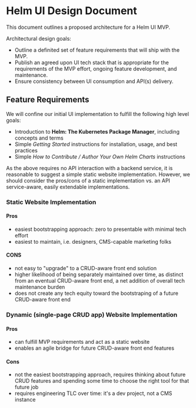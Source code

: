 # Helm UI Design Document

This document outlines a proposed architecture for a Helm UI MVP.

Architectural design goals:

- Outline a definited set of feature requirements that will ship with the MVP.
- Publish an agreed upon UI tech stack that is appropriate for the requirements of the MVP effort, ongoing feature development, and maintenance.
- Ensure consistency between UI consumption and API(s) delivery.

## Feature Requirements

We will confine our initial UI implementation to fulfill the following high level goals: 

- Introduction to **Helm: The Kubernetes Package Manager**, including concepts and terms 
- Simple *Getting Started* instructions for installation, usage, and best practices
- Simple *How to Contribute / Author Your Own Helm Charts* instructions

As the above requires no API interaction with a backend service, it is reasonable to suggest a simple static website implementation. However, we should consider the pros/cons of a static implementation vs. an API service-aware, easily extendable implementations.

### Static Website Implementation

#### Pros

- easiest bootstrapping approach: zero to presentable with minimal tech effort
- easiest to maintain, i.e. designers, CMS-capable marketing folks

#### CONS

- not easy to "upgrade" to a CRUD-aware front end solution
- higher likelihood of being separately maintained over time, as distinct from an eventual CRUD-aware front end, a net addition of overall tech maintenance burden
- does not create any tech equity toward the bootstraping of a future CRUD-aware front end

### Dynamic (single-page CRUD app) Website Implementation

#### Pros

- can fulfill MVP requirements and act as a static website
- enables an agile bridge for future CRUD-aware front end features

#### Cons
- not the easiest bootstrapping approach, requires thinking about future CRUD features and spending some time to choose the right tool for that future job
- requires engineering TLC over time: it's a dev project, not a CMS instance
